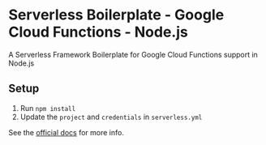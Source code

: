 # Serverless Boilerplate - Google Cloud Functions - Node.js

A Serverless Framework Boilerplate for Google Cloud Functions support in Node.js

## Setup

1. Run `npm install`
2. Update the `project` and `credentials` in `serverless.yml`

See the [official docs](https://serverless.com/framework/docs/providers/google/) for more info.
